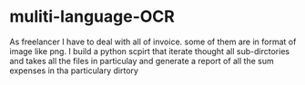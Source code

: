 # muliti-language-OCR
As freelancer I have to deal with all of invoice. some of them are in format of image like png. I build a python scpirt that iterate thought all sub-dirctories
and takes all the files in particulay and generate a report of all the sum expenses in tha particulary dirtory
